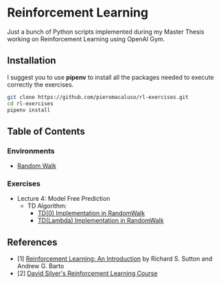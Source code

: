 # Reinforcement Learning 
Just a bunch of Python scripts implemented during my Master Thesis working on Reinforcement Learning using OpenAI Gym.

## Installation
I suggest you to use **pipenv** to install all the packages needed to execute correctly the exercises.
```bash
git clone https://github.com/pieromacaluso/rl-exercises.git
cd rl-exercises
pipenv install
```
## Table of Contents

### Environments
- [Random Walk](environments/gym-random-walk)
### Exercises 
- Lecture 4: Model Free Prediction
   - TD Algorithm:
      - [TD(0) Implementation in RandomWalk](exercises/td0_implementation)
      - [TD(Lambda) Implementation in RandomWalk](exercises/tdLambda_implementation)


## References

- [1] [Reinforcement Learning: An Introduction](http://incompleteideas.net/book/RLbook2018.pdf)
by Richard S. Sutton and Andrew G. Barto
- [2] [David Silver's Reinforcement Learning Course](http://www0.cs.ucl.ac.uk/staff/d.silver/web/Teaching.html)
